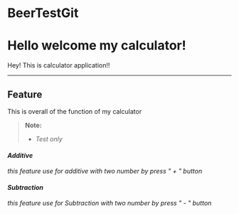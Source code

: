 # BeerTestGit

Hello welcome my calculator!
===================
Hey! This is calculator application!!

----------


Feature
-------------
This is overall of the function of my calculator
> **Note:**
> - <i class="icon-cog">  Test only

#### <i class="icon-file"></i> Additive
this feature use for additive with two number by press " + " button

#### <i class="icon-file"></i> Subtraction
this feature use for Subtraction with two number by press " - " button

